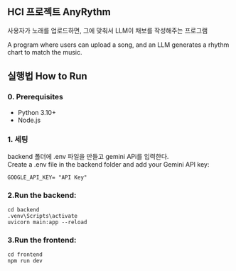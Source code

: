 ## HCI 프로젝트 AnyRythm
사용자가 노래를 업로드하면, 그에 맞춰서 LLM이 채보를 작성해주는 프로그램

A program where users can upload a song, and an LLM generates a rhythm chart to match the music.

## 실행법 How to Run
### 0. Prerequisites
- Python 3.10+
- Node.js 
### 1. 세팅
backend 폴더에 .env 파일을 만들고 gemini APi를 입력한다.<br>
Create a .env file in the backend folder and add your Gemini API key:<br>
```
GOOGLE_API_KEY= "API Key"
```

### 2.Run the backend:<br>
```
cd backend
.venv\Scripts\activate
uvicorn main:app --reload
```

### 3.Run the frontend:<br>
```
cd frontend
npm run dev
```

